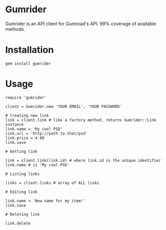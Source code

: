 # Gumrider

Gumrider is an API client for Gumroad's API. 99% coverage of available methods.

# Installation

```
gem install gumrider
```

# Usage

```
require 'gumrider'

client = Gumrider.new 'YOUR EMAIL', 'YOUR PASSWORD'

# Creating new link
link = client.link # like a factory method, returns Gumrider::Link instance
link.name = 'My cool PSD'
link.url = 'http://path.to.that/psd'
link.price = 4.99
link.save

# Getting link

link = client.link(link.id) # where link.id is the unique identifier
link.name # is 'My cool PSD'

# Listing links

links = client.links # array of ALL links

# Editing link

link.name = 'New name for my item!'
link.save

# Deleting link

link.delete

```
